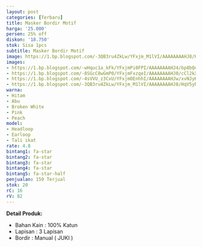 ```yaml
---
layout: post
categories: [Terbaru]
title: Masker Bordir Motif
harga: '25.000'
persen: 25% off
diskon: '18.750'
stok: Sisa 1pcs
subtitle: Masker Bordir Motif
image: https://1.bp.blogspot.com/-3QB3ru4ZkLw/YFxjm_M1lVI/AAAAAAAAHJ8/HqV5yNslgYE-UrQ0HIwSEO5HT5UqIY4xwCLcBGAsYHQ/s320/kucing.jpeg
images:
- https://1.bp.blogspot.com/-wHquc1a_kFk/YFxjmPi0FPI/AAAAAAAAHJ4/bp8bQu8MYIgexXvK2c7jaavNQVWfk-1GACLcBGAsYHQ/s320/hitam.jpeg
- https://1.bp.blogspot.com/-8SGcC8wGmP0/YFxjmFxzqeI/AAAAAAAAHJ0/cCl2kXNOaEoq8L2lcjFKAWszPALkKHkUQCLcBGAsYHQ/s320/abu1.jpeg
- https://1.bp.blogspot.com/-4sVVU_z3CxU/YFxjmOEnhhI/AAAAAAAAHJw/xvNJyKKaS6Aj0fJV_CAP-jxbdhOhrzWQgCLcBGAsYHQ/s320/abu2.jpeg
- https://1.bp.blogspot.com/-3QB3ru4ZkLw/YFxjm_M1lVI/AAAAAAAAHJ8/HqV5yNslgYE-UrQ0HIwSEO5HT5UqIY4xwCLcBGAsYHQ/s320/kucing.jpeg
warna:
- Hitam
- Abu
- Broken White
- Pink
- Peach
model:
- Headloop
- Earloop
- Tali ikat
rate: 4.8
bintang1: fa-star
bintang2: fa-star
bintang3: fa-star
bintang4: fa-star
bintang5: fa-star-half
penjualan: 159 Terjual
stok: 20
rC: 16
rV: 82
---
```



<b>Detail Produk:</b>
<ul>
<li>Bahan Kain : 100% Katun</li>
<li>Lapisan : 3 Lapisan</li>
<li>Bordir : Manual ( JUKI )</li>
</ul>
